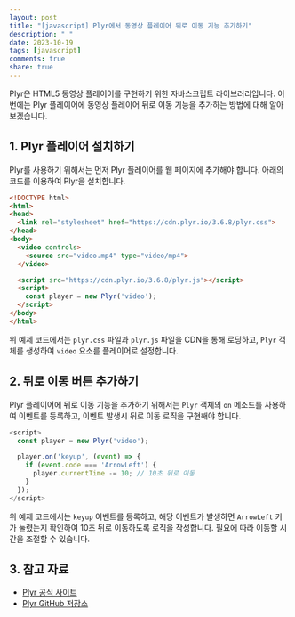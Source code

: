 ```yaml
---
layout: post
title: "[javascript] Plyr에서 동영상 플레이어 뒤로 이동 기능 추가하기"
description: " "
date: 2023-10-19
tags: [javascript]
comments: true
share: true
---
```


Plyr은 HTML5 동영상 플레이어를 구현하기 위한 자바스크립트 라이브러리입니다. 이번에는 Plyr 플레이어에 동영상 플레이어 뒤로 이동 기능을 추가하는 방법에 대해 알아보겠습니다.

## 1. Plyr 플레이어 설치하기

Plyr를 사용하기 위해서는 먼저 Plyr 플레이어를 웹 페이지에 추가해야 합니다. 아래의 코드를 이용하여 Plyr을 설치합니다.

```html
<!DOCTYPE html>
<html>
<head>
  <link rel="stylesheet" href="https://cdn.plyr.io/3.6.8/plyr.css">
</head>
<body>
  <video controls>
    <source src="video.mp4" type="video/mp4">
  </video>

  <script src="https://cdn.plyr.io/3.6.8/plyr.js"></script>
  <script>
    const player = new Plyr('video');
  </script>
</body>
</html>
```

위 예제 코드에서는 `plyr.css` 파일과 `plyr.js` 파일을 CDN을 통해 로딩하고, `Plyr` 객체를 생성하여 `video` 요소를 플레이어로 설정합니다.

## 2. 뒤로 이동 버튼 추가하기

Plyr 플레이어에 뒤로 이동 기능을 추가하기 위해서는 `Plyr` 객체의 `on` 메소드를 사용하여 이벤트를 등록하고, 이벤트 발생시 뒤로 이동 로직을 구현해야 합니다.

```javascript
<script>
  const player = new Plyr('video');

  player.on('keyup', (event) => {
    if (event.code === 'ArrowLeft') {
      player.currentTime -= 10; // 10초 뒤로 이동
    }
  });
</script>
```

위 예제 코드에서는 `keyup` 이벤트를 등록하고, 해당 이벤트가 발생하면 `ArrowLeft` 키가 눌렸는지 확인하여 10초 뒤로 이동하도록 로직을 작성합니다. 필요에 따라 이동할 시간을 조절할 수 있습니다.

## 3. 참고 자료

- [Plyr 공식 사이트](https://plyr.io/)
- [Plyr GitHub 저장소](https://github.com/sampotts/plyr)